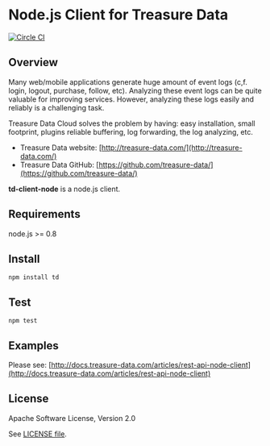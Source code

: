 # Node.js Client for Treasure Data

[![Circle CI](https://circleci.com/gh/treasure-data/td-client-node.svg?style=svg&circle-token=3e6d45d70e790212c0aa5a974f3daf8656fd3a37)](https://circleci.com/gh/treasure-data/td-client-node)

## Overview

Many web/mobile applications generate huge amount of event logs (c,f. login,
logout, purchase, follow, etc).  Analyzing these event logs can be quite
valuable for improving services.  However, analyzing these logs easily and 
reliably is a challenging task.

Treasure Data Cloud solves the problem by having: easy installation, small 
footprint, plugins reliable buffering, log forwarding, the log analyzing, etc.

  * Treasure Data website: [http://treasure-data.com/](http://treasure-data.com/)
  * Treasure Data GitHub: [https://github.com/treasure-data/](https://github.com/treasure-data/)

**td-client-node** is a node.js client.

## Requirements

node.js >= 0.8

## Install

    npm install td

## Test

    npm test

## Examples
Please see: [http://docs.treasure-data.com/articles/rest-api-node-client](http://docs.treasure-data.com/articles/rest-api-node-client)

## License

Apache Software License, Version 2.0

See [LICENSE file](https://github.com/treasure-data/td-client-node/blob/master/LICENSE).
